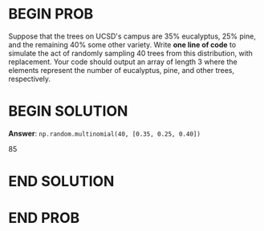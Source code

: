 # BEGIN PROB

Suppose that the trees on UCSD's campus are 35% eucalyptus, 25% pine,
and the remaining 40% some other variety. Write **one line of code** to
simulate the act of randomly sampling 40 trees from this distribution,
with replacement. Your code should output an array of length 3 where the
elements represent the number of eucalyptus, pine, and other trees,
respectively.

# BEGIN SOLUTION

**Answer**: `np.random.multinomial(40, [0.35, 0.25, 0.40])`

<average>85</average>

# END SOLUTION

# END PROB